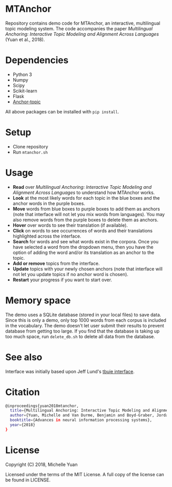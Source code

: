 # MTAnchor

Repository contains demo code for MTAnchor, an interactive, multilingual topic modeling system.  The code accompanies the paper _Multilingual Anchoring: Interactive Topic Modeling and Alignment Across Languages_ (Yuan et al., 2018).

# Dependencies
- Python 3
- Numpy
- Scipy
- Scikit-learn
- Flask 
- [Anchor-topic](https://github.com/forest-snow/anchor-topic) 

All above packages can be installed with ```pip install```.

# Setup
- Clone repository
- Run ```mtanchor.sh```

# Usage
- **Read** over _Multilingual Anchoring: Interactive Topic Modeling and Alignment Across Languages_ to understand how MTAnchor works.
- **Look** at the most likely words for each topic in the blue boxes and the anchor words in the purple boxes. 
- **Move** words from blue boxes to purple boxes to add them as anchors (note that interface will not let you mix words from languages).  You may also remove words from the purple boxes to delete them as anchors.
- **Hover** over words to see their translation (if available).
- **Click** on words to see occurrences of words and their translations highlighted across the interface.
- **Search** for words and see what words exist in the corpora. Once you have selected a word from the dropdown menu, then you have the option of adding the word and/or its translation as an anchor to the topic.
- **Add or remove** topics from the interface.
- **Update** topics with your newly chosen anchors (note that interface will not let you update topics if no anchor word is chosen).
- **Restart** your progress if you want to start over.

# Memory space
The demo uses a SQLite database (stored in your local files) to save data.  Since this is only a demo, only top 1000 words from each corpus is included in the vocabulary.  The demo doesn't let user submit their results to prevent database from getting too large. If you find that the database is taking up too much space, run ```delete_db.sh``` to delete all data from the database.

# See also
Interface was initially based upon Jeff Lund's [tbuie interface](https://github.com/byu-aml-lab/tbuie).

# Citation
```sh
@inproceedings{yuan2018mtanchor,
  title={Multilingual Anchoring: Interactive Topic Modeling and Alignment Across Languages},
  author={Yuan, Michelle and Van Durme, Benjamin and Boyd-Graber, Jordan},
  booktitle={Advances in neural information processing systems},
  year={2018}
}
```
# License
Copyright (C) 2018, Michelle Yuan

Licensed under the terms of the MIT License. A full copy of the license can be found in LICENSE.
